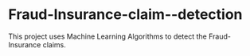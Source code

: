 # Fraud-Insurance-claim--detection
This project uses Machine Learning Algorithms to detect the Fraud-Insurance claims.
